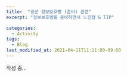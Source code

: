 ```yaml
---
title:  "공군 정보보호병 (준비) 관련"
excerpt: "정보보호병을 준비하면서 느낀점 & TIP"

categories:
  - Activity
tags:
  - Blog
last_modified_at: 2021-04-11T11:11:00-09:00
---
```


작성 중... 

